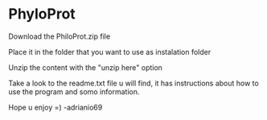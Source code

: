 # PhyloProt

Download the PhiloProt.zip file

Place it in the folder that you want to use as instalation folder

Unzip the content with the "unzip here" option

Take a look to the readme.txt file u will find, it has instructions about how to use the program and somo information.

Hope u enjoy =)
-adrianio69

